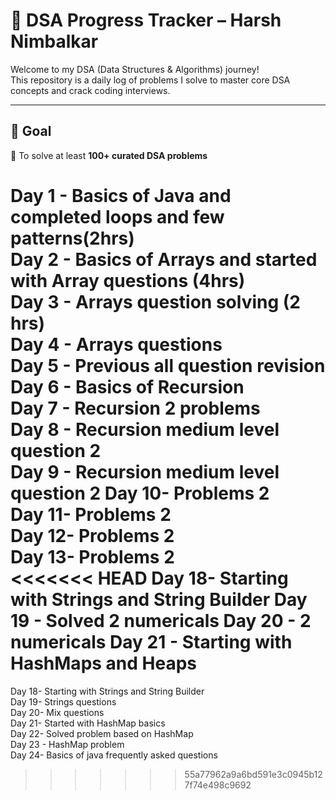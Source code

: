 # 🧠 DSA Progress Tracker – Harsh Nimbalkar

Welcome to my DSA (Data Structures & Algorithms) journey!  
This repository is a daily log of problems I solve to master core DSA concepts and crack coding interviews.

---

## 🚀 Goal

🎯 To solve at least **100+ curated DSA problems**

Day 1 - Basics of Java and completed loops and few patterns(2hrs)  
Day 2 - Basics of Arrays and started with Array questions (4hrs)  
Day 3 - Arrays question solving (2 hrs)  
Day 4 - Arrays questions  
Day 5 - Previous all question revision  
Day 6 - Basics of Recursion  
Day 7 - Recursion 2 problems  
Day 8 - Recursion medium level question 2  
Day 9 - Recursion medium level question 2
Day 10- Problems 2  
Day 11- Problems 2  
Day 12- Problems 2  
Day 13- Problems 2  
<<<<<<< HEAD
Day 18- Starting with Strings and String Builder
Day 19 - Solved 2 numericals
Day 20 - 2 numericals
Day 21 - Starting with HashMaps and Heaps
=======
Day 18- Starting with Strings and String Builder  
Day 19- Strings questions  
Day 20- Mix questions  
Day 21- Started with HashMap basics  
Day 22- Solved problem based on HashMap  
Day 23 - HashMap problem  
Day 24- Basics of java frequently asked questions
>>>>>>> 55a77962a9a6bd591e3c0945b127f74e498c9692











